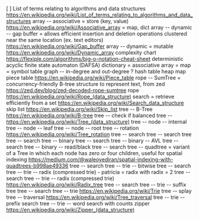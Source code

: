 [ ] List of terms relating to algorithms and data structures https://en.wikipedia.org/wiki/List_of_terms_relating_to_algorithms_and_data_structures
array -- associative = store (key, value) https://en.wikipedia.org/wiki/Associative_array = map, dict
array -- dynamic -- gap buffer = allows efficient insertion and deletion operations clustered near the same location (ex. text editors) https://en.wikipedia.org/wiki/Gap_buffer
array -- dynamic = mutable https://en.wikipedia.org/wiki/Dynamic_array
complexity chart https://flexiple.com/algorithms/big-o-notation-cheat-sheet
deterministic acyclic finite state automaton (DAFSA)
dictionary = associative array = map = symbol table
graph -- in-degree and out-degree ?
hash table
heap
map
piece table https://en.wikipedia.org/wiki/Piece_table
rope -- SumTree = concurrency-friendly B-tree structure to represent text, from zed https://zed.dev/blog/zed-decoded-rope-sumtree
rope https://en.wikipedia.org/wiki/Rope_(data_structure)
search = retrieve efficiently from a set https://en.wikipedia.org/wiki/Search_data_structure
skip list https://en.wikipedia.org/wiki/Skip_list
tree -- B-Tree https://en.wikipedia.org/wiki/B-tree
tree -- check if balanced
tree -- https://en.wikipedia.org/wiki/Tree_(data_structure)
tree -- node -- internal
tree -- node -- leaf
tree -- node -- root
tree -- rotation https://en.wikipedia.org/wiki/Tree_rotation
tree -- search
tree -- search tree
tree -- search tree -- binary
tree -- search tree -- binary -- AVL
tree -- search tree -- binary -- read/black
tree -- search tree -- quadtree = variant of a Tree in which each node has zero or four children, useful for spatial indexing https://medium.com/@waleoyediran/spatial-indexing-with-quadtrees-b998ae49336
tree -- search tree -- trie -- bitwise
tree -- search tree -- trie -- radix (compressed trie) - patricia = radix with radix = 2
tree -- search tree -- trie -- radix (compressed trie) https://en.wikipedia.org/wiki/Radix_tree
tree -- search tree -- trie -- suffix tree
tree -- search tree -- trie https://en.wikipedia.org/wiki/Trie
tree -- splay
tree -- traversal https://en.wikipedia.org/wiki/Tree_traversal
tree -- trie -- prefix search
tree -- trie -- word search with counts
zipper https://en.wikipedia.org/wiki/Zipper_(data_structure)
